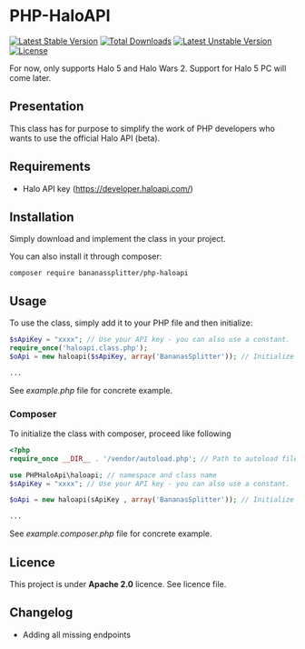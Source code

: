 # PHP-HaloAPI

[![Latest Stable Version](https://poser.pugx.org/bananassplitter/php-haloapi/v/stable)](https://packagist.org/packages/bananassplitter/php-haloapi)
[![Total Downloads](https://poser.pugx.org/bananassplitter/php-haloapi/downloads)](https://packagist.org/packages/bananassplitter/php-haloapi)
[![Latest Unstable Version](https://poser.pugx.org/bananassplitter/php-haloapi/v/unstable)](https://packagist.org/packages/bananassplitter/php-haloapi)
[![License](https://poser.pugx.org/bananassplitter/php-haloapi/license)](https://packagist.org/packages/bananassplitter/php-haloapi)

For now, only supports Halo 5 and Halo Wars 2. Support for Halo 5 PC will come later.

## Presentation
This class has for purpose to simplify the work of PHP developers who wants to use the official Halo API (beta).

## Requirements
* Halo API key  (https://developer.haloapi.com/)

## Installation

Simply download and implement the class in your project.

You can also install it through composer:

```
composer require bananassplitter/php-haloapi
```

## Usage

To use the class, simply add it to your PHP file and then initialize:

```PHP
$sApiKey = "xxxx"; // Use your API key - you can also use a constant.
require_once('haloapi.class.php');
$oApi = new haloapi($sApiKey, array('BananasSplitter')); // Initialize the class

...
```

See _example.php_ file for concrete example.

### Composer

To initialize the class with composer, proceed like following

```PHP
<?php
require_once __DIR__ . '/vendor/autoload.php'; // Path to autoload file...

use PHPHaloApi\haloapi; // namespace and class name
$sApiKey = "xxxx"; // Use your API key - you can also use a constant.

$oApi = new haloapi(sApiKey , array('BananasSplitter')); // Initialize the class

...

```

See _example.composer.php_ file for concrete example.

## Licence
This project is under **Apache 2.0** licence. See licence file.

## Changelog
* Adding all missing endpoints


